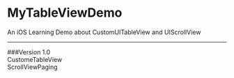 # MyTableViewDemo
An iOS Learning Demo about CustomUITableView and UIScrollView

***
###Version 1.0<br>
CustomeTableView<br>
ScrollViewPaging


